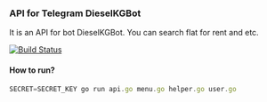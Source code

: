 ### API for Telegram DieselKGBot
It is an API for bot DieselKGBot. You can search flat for rent and etc. 

[![Build Status](https://travis-ci.org/Isabek/diesel-bot-api.svg)](https://travis-ci.org/Isabek/diesel-bot-api)


#### How to run?

```javascript
SECRET=SECRET_KEY go run api.go menu.go helper.go user.go
```
